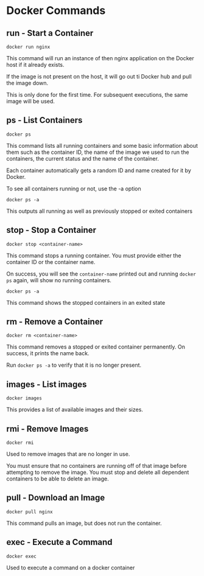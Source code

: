 # Docker Commands

## run -  Start a Container

```
docker run nginx
```

This command will run an instance of then nginx application on the Docker host if it already exists.

If the image is not present on the host, it will go out ti Docker hub and pull the image down.

This is only done for the first time. For subsequent executions, the same image will be used.

## ps - List Containers

```
docker ps
```

This command lists all running containers and some basic information about them such as the container ID, the name of the image we used to run the containers, the current status and the name of the container.

Each container automatically gets a random ID and name created for it by Docker.

To see all containers running or not, use the -a option

```
docker ps -a
```

This outputs all running as well as previously stopped or exited containers

## stop - Stop a Container
```
docker stop <container-name>
```

This command stops a running container. You must provide either the container ID or the container name.

On success, you will see the `container-name` printed out and running `docker ps` again, will show no running containers.

```
docker ps -a
```

This command shows the stopped containers in an exited state

## rm - Remove a Container
```
docker rm <container-name>
```

This command removes a stopped or exited container permanently. On success, it prints the name back.

Run `docker ps -a` to verify that it is no longer present.

## images - List images
```
docker images
```

This provides a list of available images and their sizes.

## rmi - Remove Images
```
docker rmi
```

Used to remove images that are no longer in use. 

You must ensure that no containers are running off of that image before attempting to remove the image. You must stop and delete all dependent containers to be able to delete an image.

## pull - Download an Image
```
docker pull nginx
```

This command pulls an image, but does not run the container.

## exec - Execute a Command
```
docker exec
```

Used to execute a command on a docker container